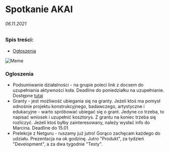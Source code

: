 # Spotkanie AKAI 
###### 06.11.2021

### Spis treści:
- [Ogłoszenia](#Ogloszenia)

![Meme](https://i.chzbgr.com/original/8180741/hFCC73699/26-programmer-memes-for-the-tech-geeks-and-coding-dorks)

### Ogloszenia

- Podsumiwanie działalności - na grupie poleci link z docsem do uzupełniania aktywności koła. Deadline do poniedziałku na uzupełnianie. Dostępne [tutaj](https://drive.google.com/file/d/1-x_0jloOj9yrTuAy2K8Rx0btB2l3g7yJ/view)
- Granty - jest możliwość ubiegania się na granty. Jeżeli ktoś ma pomysł odnośnie projektu konstrukcyjnego, badawczego, artystyczne i edukacyjne - warto spróbować ubiegać się o grant. Jedyne co trzeba, to napisać wniosek i uzupełnić kosztorys. Z grantu na koniec trzeba się rozliczyć. Jeżeli ktoś byłby zainteresowany, należy wysłać info do Marcina. Deadline do 15.01 
- Prelekcje z Netguru - ruszamy już jutro! Gorąco zachęcam każdego do udziału. Prezentacja na ok godzinę. Jutro "Produkt", za tydzień "Development", a za dwa tygodnie "Testy".
